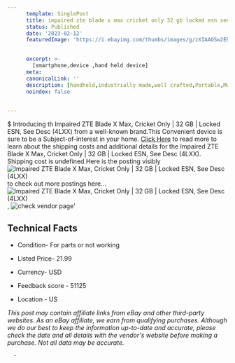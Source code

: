 ```yaml
---
      template: SinglePost
      title: impaired zte blade x max cricket only 32 gb locked esn see desc 4lxx 
      status: Published
      date: '2023-02-12'
      featuredImage: 'https://i.ebayimg.com/thumbs/images/g/zXIAAOSw2Ehjj8Ws/s-l225.jpg'
       

      excerpt: >-
        [smartphone,device ,hand held device]
      meta:
      canonicalLink: ''
      description: [handheld,industrially made,well crafted,Portable,Mobile,Compact,Convenient,Lightweight,Maneuverable,Man-portable,Miniature,Carriable,Hand-held,Light,Holdable,Transportable,Mobile device,Pocket-sized,On-the-go,Wireless,Cordless,Compact size,Convenient size, smartphone,device ,hand held device]
      noindex: false
      

---
```

$
      Introducing th Impaired ZTE Blade X Max, Cricket Only | 32 GB | Locked ESN, See Desc (4LXX) from a well-known brand.This Convenient device  is sure to be a Subject-of-interest in your home. [Click Here](https://www.ebay.com/itm/134355552972?hash=item1f48370acc%3Ag%3AzXIAAOSw2Ehjj8Ws&mkevt=1&mkcid=1&mkrid=711-53200-19255-0&campid=%253CePNCampaignId%253E&customid=%253CreferenceId%253E&toolid=10049) to read more to learn about the shipping costs and additional details for the Impaired ZTE Blade X Max, Cricket Only | 32 GB | Locked ESN, See Desc (4LXX). Shipping cost is undefined.Here is the posting visibly ![Impaired ZTE Blade X Max, Cricket Only | 32 GB | Locked ESN, See Desc (4LXX)](https://i.ebayimg.com/thumbs/images/g/zXIAAOSw2Ehjj8Ws/s-l225.jpg) to check out more postings here... ![Impaired ZTE Blade X Max, Cricket Only | 32 GB | Locked ESN, See Desc (4LXX)](https://i.ebayimg.com/images/g/zXIAAOSw2Ehjj8Ws/s-l1600.jpg), ![check vendor page](https://origin-galleryplus.ebayimg.com/ws/web/134355552972_2_0_1/225x225.jpg)'

      

 ## Technical Facts 



     
      

 - Condition- For parts or not working 


      

 - Listed Price- 21.99 


      

 - Currency- USD 


      

 - Feedback score - 51125 


      

 - Location - US 


      
      

 *_This post may contain affiliate links from eBay and other third-party websites. As an eBay affiliate, we earn from qualifying purchases. Although we do our best to keep the information up-to-date and accurate, please check the date and all details with the vendor's website before making a purchase. Not all data may be accurate._*




      -
